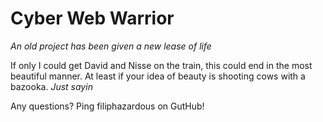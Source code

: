 Cyber Web Warrior
=================

*An old project has been given a new lease of life*

If only I could get David and Nisse on the train, this could end in the most beautiful manner. At least if your idea of 
beauty is shooting cows with a bazooka. _Just sayin_

Any questions? Ping filiphazardous on GutHub!